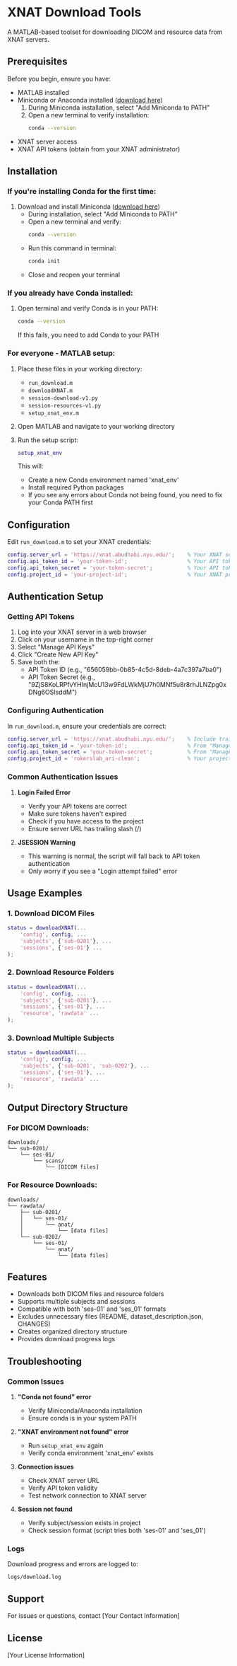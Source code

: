 # XNAT Download Tools

A MATLAB-based toolset for downloading DICOM and resource data from XNAT servers.

## Prerequisites

Before you begin, ensure you have:
- MATLAB installed
- Miniconda or Anaconda installed ([download here](https://docs.conda.io/en/latest/miniconda.html))
  1. During Miniconda installation, select "Add Miniconda to PATH"
  2. Open a new terminal to verify installation:
     ```bash
     conda --version
     ```
- XNAT server access
- XNAT API tokens (obtain from your XNAT administrator)

## Installation

### If you're installing Conda for the first time:
1. Download and install Miniconda ([download here](https://docs.conda.io/en/latest/miniconda.html))
   - During installation, select "Add Miniconda to PATH"
   - Open a new terminal and verify:
     ```bash
     conda --version
     ```
   - Run this command in terminal:
     ```bash
     conda init
     ```
   - Close and reopen your terminal

### If you already have Conda installed:
1. Open terminal and verify Conda is in your PATH:
   ```bash
   conda --version
   ```
   If this fails, you need to add Conda to your PATH

### For everyone - MATLAB setup:
1. Place these files in your working directory:
   - `run_download.m`
   - `downloadXNAT.m`
   - `session-download-v1.py`
   - `session-resources-v1.py`
   - `setup_xnat_env.m`

2. Open MATLAB and navigate to your working directory

3. Run the setup script:
   ```matlab
   setup_xnat_env
   ```
   This will:
   - Create a new Conda environment named 'xnat_env'
   - Install required Python packages
   - If you see any errors about Conda not being found, you need to fix your Conda PATH first

## Configuration

Edit `run_download.m` to set your XNAT credentials:
```matlab
config.server_url = 'https://xnat.abudhabi.nyu.edu/';    % Your XNAT server URL
config.api_token_id = 'your-token-id';                   % Your API token ID
config.api_token_secret = 'your-token-secret';           % Your API token secret
config.project_id = 'your-project-id';                   % Your XNAT project ID
```

## Authentication Setup

### Getting API Tokens
1. Log into your XNAT server in a web browser
2. Click on your username in the top-right corner
3. Select "Manage API Keys"
4. Click "Create New API Key"
5. Save both the:
   - API Token ID (e.g., "656059bb-0b85-4c5d-8deb-4a7c397a7ba0")
   - API Token Secret (e.g., "9ZjS8KoLRPfvYHInjMcU13w9FdLWkMjU7h0MNf5u8r8rhJLNZpg0xDNg6OSIsddM")

### Configuring Authentication
In `run_download.m`, ensure your credentials are correct:
```matlab
config.server_url = 'https://xnat.abudhabi.nyu.edu/';    % Include trailing slash
config.api_token_id = 'your-token-id';                   % From "Manage API Keys"
config.api_token_secret = 'your-token-secret';           % From "Manage API Keys"
config.project_id = 'rokerslab_ari-clean';               % Your project ID
```

### Common Authentication Issues
1. **Login Failed Error**
   - Verify your API tokens are correct
   - Make sure tokens haven't expired
   - Check if you have access to the project
   - Ensure server URL has trailing slash (/)

2. **JSESSION Warning**
   - This warning is normal, the script will fall back to API token authentication
   - Only worry if you see a "Login attempt failed" error

## Usage Examples

### 1. Download DICOM Files
```matlab
status = downloadXNAT(...
    'config', config, ...
    'subjects', {'sub-0201'}, ...
    'sessions', {'ses-01'} ...
);
```

### 2. Download Resource Folders
```matlab
status = downloadXNAT(...
    'config', config, ...
    'subjects', {'sub-0201'}, ...
    'sessions', {'ses-01'}, ...
    'resource', 'rawdata' ...
);
```

### 3. Download Multiple Subjects
```matlab
status = downloadXNAT(...
    'config', config, ...
    'subjects', {'sub-0201', 'sub-0202'}, ...
    'sessions', {'ses-01'}, ...
    'resource', 'rawdata' ...
);
```

## Output Directory Structure

### For DICOM Downloads:
```
downloads/
└── sub-0201/
    └── ses-01/
        └── scans/
            └── [DICOM files]
```

### For Resource Downloads:
```
downloads/
└── rawdata/
    ├── sub-0201/
    │   └── ses-01/
    │       └── anat/
    │           └── [data files]
    └── sub-0202/
        └── ses-01/
            └── anat/
                └── [data files]
```

## Features

- Downloads both DICOM files and resource folders
- Supports multiple subjects and sessions
- Compatible with both 'ses-01' and 'ses_01' formats
- Excludes unnecessary files (README, dataset_description.json, CHANGES)
- Creates organized directory structure
- Provides download progress logs

## Troubleshooting

### Common Issues

1. **"Conda not found" error**
   - Verify Miniconda/Anaconda installation
   - Ensure conda is in your system PATH

2. **"XNAT environment not found" error**
   - Run `setup_xnat_env` again
   - Verify conda environment 'xnat_env' exists

3. **Connection issues**
   - Check XNAT server URL
   - Verify API token validity
   - Test network connection to XNAT server

4. **Session not found**
   - Verify subject/session exists in project
   - Check session format (script tries both 'ses-01' and 'ses_01')

### Logs

Download progress and errors are logged to:
```
logs/download.log
```

## Support

For issues or questions, contact [Your Contact Information]

## License

[Your License Information]